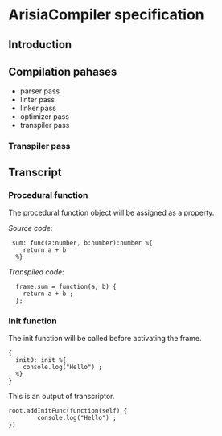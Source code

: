 # ArisiaCompiler specification
## Introduction

## Compilation pahases
* parser pass
* linter pass
* linker pass
* optimizer pass
* transpiler pass

### Transpiler pass

## Transcript

### Procedural function
The procedural function object will be assigned as a property.

*Source code*:
````
 sum: func(a:number, b:number):number %{
    return a + b
  %}
````

*Transpiled code*:
````
  frame.sum = function(a, b) {
    return a + b ;
  };
````

### Init function
The init function will be called before activating the frame.
````
{
  init0: init %{
    console.log("Hello") ;
  %}
}
````
This is an output of transcriptor.
````
root.addInitFunc(function(self) {
        console.log("Hello") ;
})
````
